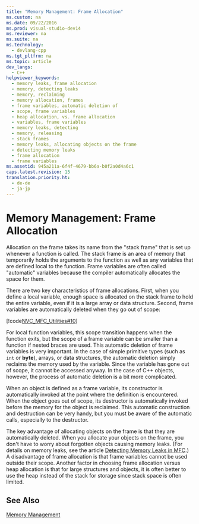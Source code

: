 ```yaml
---
title: "Memory Management: Frame Allocation"
ms.custom: na
ms.date: 09/22/2016
ms.prod: visual-studio-dev14
ms.reviewer: na
ms.suite: na
ms.technology: 
  - devlang-cpp
ms.tgt_pltfrm: na
ms.topic: article
dev_langs: 
  - C++
helpviewer_keywords: 
  - memory leaks, frame allocation
  - memory, detecting leaks
  - memory, reclaiming
  - memory allocation, frames
  - frame variables, automatic deletion of
  - scope, frame variables
  - heap allocation, vs. frame allocation
  - variables, frame variables
  - memory leaks, detecting
  - memory, releasing
  - stack frames
  - memory leaks, allocating objects on the frame
  - detecting memory leaks
  - frame allocation
  - frame variables
ms.assetid: 945a211a-6f4f-4679-bb6a-b0f2a0d4a6c1
caps.latest.revision: 15
translation.priority.ht: 
  - de-de
  - ja-jp
---
```

# Memory Management: Frame Allocation
Allocation on the frame takes its name from the "stack frame" that is set up whenever a function is called. The stack frame is an area of memory that temporarily holds the arguments to the function as well as any variables that are defined local to the function. Frame variables are often called "automatic" variables because the compiler automatically allocates the space for them.  
  
 There are two key characteristics of frame allocations. First, when you define a local variable, enough space is allocated on the stack frame to hold the entire variable, even if it is a large array or data structure. Second, frame variables are automatically deleted when they go out of scope:  
  
 [!code[NVC_MFC_Utilities#10](../vs140/codesnippet/CPP/memory-management--frame-allocation_1.cpp)]
  
  
 For local function variables, this scope transition happens when the function exits, but the scope of a frame variable can be smaller than a function if nested braces are used. This automatic deletion of frame variables is very important. In the case of simple primitive types (such as `int` or **byte**), arrays, or data structures, the automatic deletion simply reclaims the memory used by the variable. Since the variable has gone out of scope, it cannot be accessed anyway. In the case of C++ objects, however, the process of automatic deletion is a bit more complicated.  
  
 When an object is defined as a frame variable, its constructor is automatically invoked at the point where the definition is encountered. When the object goes out of scope, its destructor is automatically invoked before the memory for the object is reclaimed. This automatic construction and destruction can be very handy, but you must be aware of the automatic calls, especially to the destructor.  
  
 The key advantage of allocating objects on the frame is that they are automatically deleted. When you allocate your objects on the frame, you don't have to worry about forgotten objects causing memory leaks. (For details on memory leaks, see the article [Detecting Memory Leaks in MFC](assetId:///29ee8909-96e9-4246-9332-d3a8aa8d4658).) A disadvantage of frame allocation is that frame variables cannot be used outside their scope. Another factor in choosing frame allocation versus heap allocation is that for large structures and objects, it is often better to use the heap instead of the stack for storage since stack space is often limited.  
  
## See Also  
 [Memory Management](../vs140/memory-management.md)